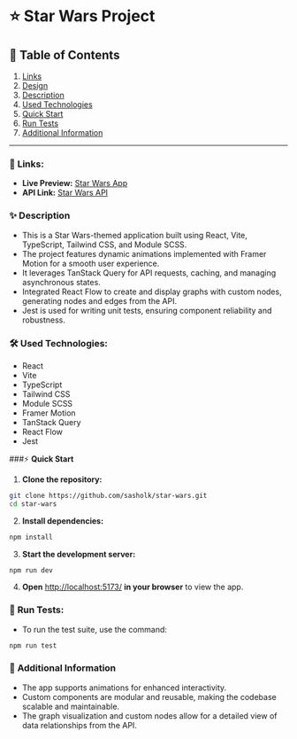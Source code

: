 # ⭐ Star Wars Project

## 📑 Table of Contents
1. [Links](#-links)
2. [Design](#-design)
3. [Description](#-description)
4. [Used Technologies](#%EF%B8%8F-used-technologies)
5. [Quick Start](#-quick-start)
6. [Run Tests](#-run-tests)
7. [Additional Information](#additional-information)

---

### 🔗 **Links:**

- **Live Preview:** [Star Wars App](https://671fb2752fc4ed641576e42f--sasholk-star-wars.netlify.app/)
- **API Link:** [Star Wars API](https://sw-api.starnavi.io/)

### ✨ **Description**

- This is a Star Wars-themed application built using React, Vite, TypeScript, Tailwind CSS, and Module SCSS.
- The project features dynamic animations implemented with Framer Motion for a smooth user experience.
- It leverages TanStack Query for API requests, caching, and managing asynchronous states.
- Integrated React Flow to create and display graphs with custom nodes, generating nodes and edges from the API.
- Jest is used for writing unit tests, ensuring component reliability and robustness.

### 🛠️ **Used Technologies:**

- React
- Vite
- TypeScript
- Tailwind CSS
- Module SCSS
- Framer Motion
- TanStack Query
- React Flow
- Jest

###⚡ **Quick Start**

1. **Clone the repository:**
    
```bash
git clone https://github.com/sasholk/star-wars.git
cd star-wars
```
    
2. **Install dependencies:**
    
```bash
npm install
```
    
3. **Start the development server:**
    
```bash
npm run dev
```
    
4. **Open** [http://localhost:5173/](http://localhost:5173/) **in your browser** to view the app.
    

### 🧪 **Run Tests:**

- To run the test suite, use the command:
    
```bash
npm run test
```
    
### 💬 **Additional Information**

- The app supports animations for enhanced interactivity.
- Custom components are modular and reusable, making the codebase scalable and maintainable.
- The graph visualization and custom nodes allow for a detailed view of data relationships from the API.
